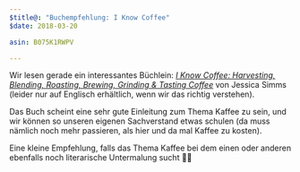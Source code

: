 ```yaml
---
$title@: "Buchempfehlung: I Know Coffee"
$date: 2018-03-20

asin: B075K1RWPV 

---
```

Wir lesen gerade ein interessantes Büchlein: [_I Know Coffee: Harvesting, Blending, Roasting, Brewing, Grinding & Tasting Coffee_](https://www.amazon.de/dp/B075K1RWPV/?tag=hhk-21) von Jessica Simms (leider nur auf Englisch erhältlich, wenn wir das richtig verstehen).

Das Buch scheint eine sehr gute Einleitung zum Thema Kaffee zu sein, und wir können so unseren eigenen Sachverstand etwas schulen (da muss nämlich noch mehr passieren, als hier und da mal Kaffee zu kosten).

Eine kleine Empfehlung, falls das Thema Kaffee bei dem einen oder anderen ebenfalls noch literarische Untermalung sucht 🙋‍♂️  